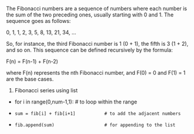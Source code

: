 
The Fibonacci numbers are a sequence of numbers where each number is the sum of the two preceding ones, usually starting with 0 and 1. The sequence goes as follows:

0, 1, 1, 2, 3, 5, 8, 13, 21, 34, ...

So, for instance, the third Fibonacci number is 1 (0 + 1), the fifth is 3 (1 + 2), and so on. This sequence can be defined recursively by the formula:

F(n) = F(n-1) + F(n-2)

where F(n) represents the nth Fibonacci number, and F(0) = 0 and F(1) = 1 are the base cases.

1.  Fibonacci series using list 

* for i in range(0,num-1,1):            # to loop within the range
*     sum = fib[i] + fib[i+1]           # to add the adjacent numbers
*     fib.append(sum)                   # for appending to the list